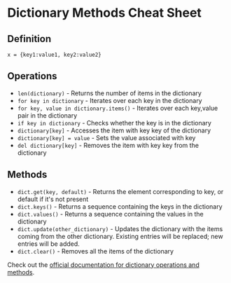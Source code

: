 # Dictionary Methods Cheat Sheet

## Definition

```
x = {key1:value1, key2:value2}
```

## Operations

* `len(dictionary)` - Returns the number of items in the dictionary
* `for key in dictionary` - Iterates over each key in the dictionary
* `for key, value in dictionary.items()` - Iterates over each key,value pair in the dictionary
* `if key in dictionary` - Checks whether the key is in the dictionary
* `dictionary[key]` - Accesses the item with key key of the dictionary
* `dictionary[key] = value` - Sets the value associated with key
* `del dictionary[key]` - Removes the item with key key from the dictionary

## Methods

* `dict.get(key, default)` - Returns the element corresponding to key, or default if it's not present
* `dict.keys()` - Returns a sequence containing the keys in the dictionary
* `dict.values()` - Returns a sequence containing the values in the dictionary
* `dict.update(other_dictionary)` - Updates the dictionary with the items coming from the other dictionary. Existing entries will be replaced; new entries will be added.
* `dict.clear()` - Removes all the items of the dictionary

Check out the [official documentation for dictionary operations and methods](https://docs.python.org/3/library/stdtypes.html#mapping-types-dict). 